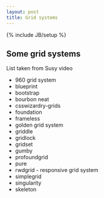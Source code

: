 ```yaml
---
layout: post
title: Grid systems
---
```

{% include JB/setup %}

## Some grid systems
List taken from Susy video

* 960 grid system
* blueprint
* bootstrap
* bourbon neat
* csswizardry-grids
* foundation
* frameless
* golden grid system
* griddle
* gridlock
* gridset
* gumby
* profoundgrid
* pure
* rwdgrid - responsive grid system
* simplegrid
* singularity
* skeleton
